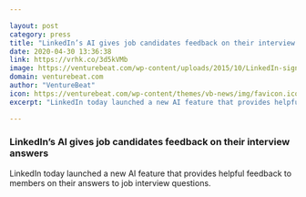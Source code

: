 ```yaml
---

layout: post
category: press
title: "LinkedIn’s AI gives job candidates feedback on their interview answers"
date: 2020-04-30 13:36:38
link: https://vrhk.co/3d5kVMb
image: https://venturebeat.com/wp-content/uploads/2015/10/LinkedIn-sign-Sylvain-Kalache-Flickr-e1588110833221.jpg?w=1200&strip=all
domain: venturebeat.com
author: "VentureBeat"
icon: https://venturebeat.com/wp-content/themes/vb-news/img/favicon.ico
excerpt: "LinkedIn today launched a new AI feature that provides helpful feedback to members on their answers to job interview questions."

---
```


### LinkedIn’s AI gives job candidates feedback on their interview answers

LinkedIn today launched a new AI feature that provides helpful feedback to members on their answers to job interview questions.